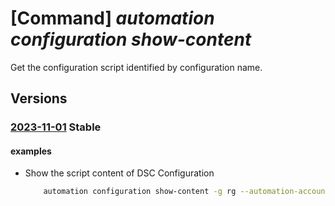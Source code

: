 # [Command] _automation configuration show-content_

Get the configuration script identified by configuration name.

## Versions

### [2023-11-01](/Resources/mgmt-plane/L3N1YnNjcmlwdGlvbnMve30vcmVzb3VyY2Vncm91cHMve30vcHJvdmlkZXJzL21pY3Jvc29mdC5hdXRvbWF0aW9uL2F1dG9tYXRpb25hY2NvdW50cy97fS9jb25maWd1cmF0aW9ucy97fS9jb250ZW50/2023-11-01.xml) **Stable**

<!-- mgmt-plane /subscriptions/{}/resourcegroups/{}/providers/microsoft.automation/automationaccounts/{}/configurations/{}/content 2023-11-01 -->

#### examples

- Show the script content of DSC Configuration
    ```bash
        automation configuration show-content -g rg --automation-account-name myAutomationAccount -n SetupServer
    ```
